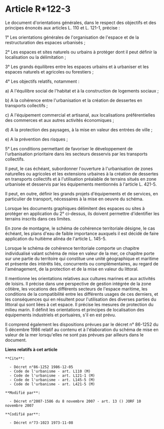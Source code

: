 # Article R*122-3

Le document d'orientations générales, dans le respect des objectifs et des principes énoncés aux articles L. 110 et L. 121-1,
précise :

1° Les orientations générales de l'organisation de l'espace et de la restructuration des espaces urbanisés ;

2° Les espaces et sites naturels ou urbains à protéger dont il peut définir la localisation ou la délimitation ;

3° Les grands équilibres entre les espaces urbains et à urbaniser et les espaces naturels et agricoles ou forestiers ;

4° Les objectifs relatifs, notamment :

a) A l'équilibre social de l'habitat et à la construction de logements sociaux ;

b) A la cohérence entre l'urbanisation et la création de dessertes en transports collectifs ;

c) A l'équipement commercial et artisanal, aux localisations préférentielles des commerces et aux autres activités
économiques ;

d) A la protection des paysages, à la mise en valeur des entrées de ville ;

e) A la prévention des risques ;

5° Les conditions permettant de favoriser le développement de l'urbanisation prioritaire dans les secteurs desservis par les
transports collectifs.

Il peut, le cas échéant, subordonner l'ouverture à l'urbanisation de zones naturelles ou agricoles et les extensions urbaines
à la création de dessertes en transports collectifs et à l'utilisation préalable de terrains situés en zone urbanisée et
desservis par les équipements mentionnés à l'article L. 421-5.

Il peut, en outre, définir les grands projets d'équipements et de services, en particulier de transport, nécessaires à la
mise en oeuvre du schéma.

Lorsque les documents graphiques délimitent des espaces ou sites à protéger en application du 2° ci-dessus, ils doivent
permettre d'identifier les terrains inscrits dans ces limites.

En zone de montagne, le schéma de cohérence territoriale désigne, le cas échéant, les plans d'eau de faible importance
auxquels il est décidé de faire application du huitième alinéa de l'article L. 145-5.

Lorsque le schéma de cohérence territoriale comporte un chapitre individualisé valant schéma de mise en valeur de la mer, ce
chapitre porte sur une partie du territoire qui constitue une unité géographique et maritime et présente des intérêts liés,
concurrents ou complémentaires, au regard de l'aménagement, de la protection et de la mise en valeur du littoral.

Il mentionne les orientations relatives aux cultures marines et aux activités de loisirs. Il précise dans une perspective de
gestion intégrée de la zone côtière, les vocations des différents secteurs de l'espace maritime, les conditions de la
compatibilité entre les différents usages de ces derniers, et les conséquences qui en résultent pour l'utilisation des
diverses parties du littoral qui sont liées à cet espace. Il précise les mesures de protection du milieu marin. Il définit
les orientations et principes de localisation des équipements industriels et portuaires, s'il en est prévu.

Il comprend également les dispositions prévues par le décret n° 86-1252 du 5 décembre 1986 relatif au contenu et à
l'élaboration du schéma de mise en valeur de la mer lorsqu'elles ne sont pas prévues par ailleurs dans le document.

**Liens relatifs à cet article**

	**Cite**:

	  - Décret n°86-1252 1986-12-05
	  - Code de l'urbanisme - art. L110 (M)
	  - Code de l'urbanisme - art. L121-1 (M)
	  - Code de l'urbanisme - art. L145-5 (M)
	  - Code de l'urbanisme - art. L421-5 (M)

	**Modifié par**:

	  - Décret n°2007-1586 du 8 novembre 2007 - art. 13 () JORF 10 novembre 2007

	**Codifié par**:

	  - Décret n°73-1023 1973-11-08

